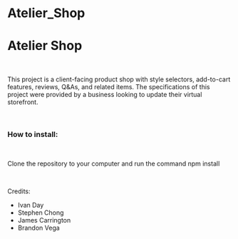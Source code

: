 # Atelier_Shop

<h1>Atelier Shop</h1>
<br>
<p>
This project is a client-facing product shop with style selectors, add-to-cart features, reviews, Q&As, and related items.  The specifications of this project were provided by a business looking to update their virtual storefront.
</p>
<br>
<h3>How to install:</h3>
<br>
<p>Clone the repository to your computer and run the command npm install</p>
<br>
<p>Credits:<p>
<ul>
<li>Ivan Day</li>
<li>Stephen Chong</li>
<li>James Carrington</li>
<li>Brandon Vega</li>
</ul>

